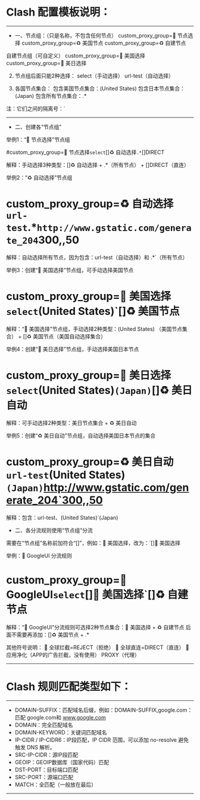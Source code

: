 # Clash 配置模板说明：
---

- 一、节点组：（只是名称，不包含任何节点）
custom_proxy_group=🚀 节点选择
custom_proxy_group=♻️ 美国节点
custom_proxy_group=♻️ 自建节点

自建节点组（可自定义）
custom_proxy_group=🚀 美国选择
custom_proxy_group=🚀 美日选择

2. 节点组后面只能2种选择：
select（手动选择）
url-test（自动选择）

3. 各国节点集合：
包含美国节点集合：(United States)
包含日本节点集合：(Japan)
包含所有节点集合：.*

注：它们之间的隔离号：`

---

- 二、创建各“节点组”

举例1：“🚀 节点选择”节点组

#custom_proxy_group=🚀 节点选择`select`[]♻️ 自动选择`.*`[]DIRECT

解释：手动选择3种类型：[]♻️ 自动选择 +  .*（所有节点） +  []DIRECT（直连）


举例2：“♻️ 自动选择”节点组

# custom_proxy_group=♻️ 自动选择`url-test`.*`http://www.gstatic.com/generate_204`300,,50

解释：自动选择所有节点，因为包含：url-test（自动选择）和 .*`（所有节点）


举例3：创建“🚀 美国选择”节点组，可手动选择美国节点

# custom_proxy_group=🚀 美国选择`select`(United States)`[]♻️ 美国节点

解释：“🚀 美国选择”节点组，手动选择2种类型：(United States) （美国节点集合） +  []♻️ 美国节点（美国自动选择集合）


举例4：创建“🚀 美日选择”节点组，手动选择美国日本节点

# custom_proxy_group=🚀 美日选择`select`(United States)`(Japan)`[]♻️ 美日自动

解释：可手动选择2种类型：美日节点集合 + ♻️ 美日自动


举例5：创建“♻️ 美日自动”节点组，自动选择美国日本节点的集合

# custom_proxy_group=♻️ 美日自动`url-test`(United States)`(Japan)`http://www.gstatic.com/generate_204`300,,50

解释：包含：url-test、(United States)`(Japan)


- 二、各分流规则使用“节点组”分流

需要在“节点组”名称前加符合“[]”，例如：🚀 美国选择，改为：`[]🚀 美国选择

举例：🎥 GoogleUI 分流规则

# custom_proxy_group=🎥 GoogleUI`select`[]🚀 美国选择`[]♻️ 自建节点

解释：“🎥 GoogleUI”分流规则可选择2种节点集合：🚀 美国选择  +  ♻️ 自建节点
      后面不需要再添加：[]♻️ 美国节点 + .*


其他符号说明：
🛑 全球拦截=REJECT（拒绝）
🎯 全球直连=DIRECT（直连）
🍃 应用净化（APP的广告拦截，没有使用）
PROXY（代理）

---

# Clash 规则匹配类型如下：
---

- DOMAIN-SUFFIX：匹配域名后缀，例如：DOMAIN-SUFFIX,google.com：匹配 google.com和 www.google.com
- DOMAIN：完全匹配域名
- DOMAIN-KEYWORD：关键词匹配域名
- IP-CIDR / IP-CIDR6：IP段匹配，IP CIDR 范围，可以添加 no-resolve 避免触发 DNS 解析。
- SRC-IP-CIDR：源IP段匹配
- GEOIP：GEOIP数据库（国家代码）匹配
- DST-PORT：目标端口匹配
- SRC-PORT：源端口匹配
- MATCH：全匹配（一般放在最后）

---


